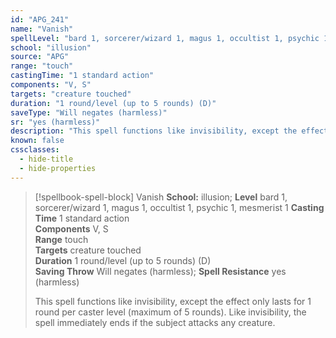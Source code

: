 ```yaml
---
id: "APG_241"
name: "Vanish"
spellLevel: "bard 1, sorcerer/wizard 1, magus 1, occultist 1, psychic 1, mesmerist 1"
school: "illusion"
source: "APG"
range: "touch"
castingTime: "1 standard action"
components: "V, S"
targets: "creature touched"
duration: "1 round/level (up to 5 rounds) (D)"
saveType: "Will negates (harmless)"
sr: "yes (harmless)"
description: "This spell functions like invisibility, except the effect only lasts for 1 round per caster level (maximum of 5 rounds). Like invisibility, the spell immediately ends if the subject attacks any creature."
known: false
cssclasses:
  - hide-title
  - hide-properties
---
```


> [!spellbook-spell-block] Vanish
> **School:** illusion; **Level** bard 1, sorcerer/wizard 1, magus 1, occultist 1, psychic 1, mesmerist 1
> **Casting Time** 1 standard action  
> **Components** V, S  
> **Range** touch  
> **Targets** creature touched  
> **Duration** 1 round/level (up to 5 rounds) (D)  
> **Saving Throw** Will negates (harmless); **Spell Resistance** yes (harmless)
> 
> This spell functions like invisibility, except the effect only lasts for 1 round per caster level (maximum of 5 rounds). Like invisibility, the spell immediately ends if the subject attacks any creature.